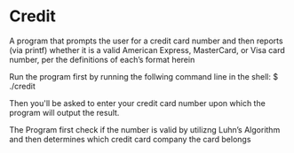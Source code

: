# Credit

A program that prompts the user for a credit card number and then reports (via printf) whether it is a valid American Express, MasterCard, or Visa card number, per the definitions of each’s format herein

Run the program first by running the follwing command line in the shell:
$ ./credit

Then you'll be asked to enter your credit card number upon which the program will output the result. 

The Program first check if the number is valid by utilizng Luhn’s Algorithm and then determines which credit card company the card belongs
